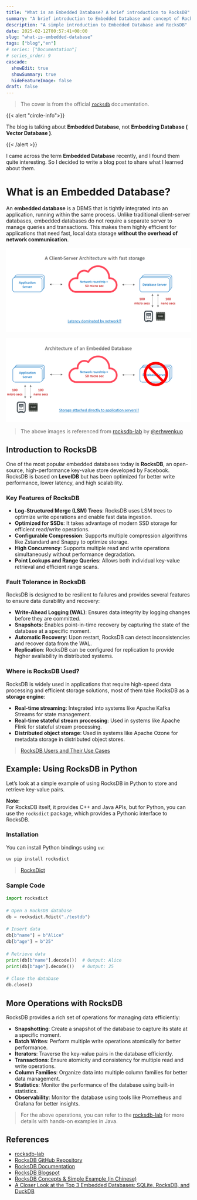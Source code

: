```yaml
---
title: "What is an Embedded Database? A brief introduction to RocksDB"
summary: "A brief introduction to Embedded Database and concept of RocksDB"
description: "A simple introduction to Embedded Database and RocksDB"
date: 2025-02-12T00:57:41+08:00
slug: "what-is-embedded-database"
tags: ["blog","en"]
# series: ["Documentation"]
# series_order: 9
cascade:
  showEdit: true
  showSummary: true
  hideFeatureImage: false
draft: false
---
```



> The cover is from the official [`rocksdb`](https://rocksdb.org/) documentation.

{{< alert "circle-info">}}

The blog is talking about **Embedded Database**, not **Embedding Database ( Vector Database )**.

{{< /alert >}}

I came across the term **Embedded Database** recently, and I found them quite interesting. So I decided to write a blog post to share what I learned about them.


# What is an Embedded Database?
An **embedded database** is a DBMS that is tightly integrated into an application, running within the same process. Unlike traditional client-server databases, embedded databases do not require a separate server to manage queries and transactions. This makes them highly efficient for applications that need fast, local data storage **without the overhead of network communication**.

![Application with Traditional Database](https://raw.githubusercontent.com/erhwenkuo/rocksdb-lab/refs/heads/master/docs/c-s-with-fast-storage.png)

![Application with Embedded Database](https://raw.githubusercontent.com/erhwenkuo/rocksdb-lab/refs/heads/master/docs/architecture-embed-db.png)

> The above images is referenced from [rocksdb-lab](https://github.com/erhwenkuo/rocksdb-lab/blob/master/) by [@erhwenkuo](https://github.com/erhwenkuo)

## Introduction to RocksDB

One of the most popular embedded databases today is **RocksDB**, an open-source, high-performance key-value store developed by Facebook. RocksDB is based on **LevelDB** but has been optimized for better write performance, lower latency, and high scalability.

### Key Features of RocksDB
- **Log-Structured Merge (LSM) Trees**: RocksDB uses LSM trees to optimize write operations and enable fast data ingestion.
- **Optimized for SSDs**: It takes advantage of modern SSD storage for efficient read/write operations.
- **Configurable Compression**: Supports multiple compression algorithms like Zstandard and Snappy to optimize storage.
- **High Concurrency**: Supports multiple read and write operations simultaneously without performance degradation.
- **Point Lookups and Range Queries**: Allows both individual key-value retrieval and efficient range scans.

### Fault Tolerance in RocksDB

RocksDB is designed to be resilient to failures and provides several features to ensure data durability and recovery:

- **Write-Ahead Logging (WAL)**: Ensures data integrity by logging changes before they are committed.
- **Snapshots**: Enables point-in-time recovery by capturing the state of the database at a specific moment.
- **Automatic Recovery**: Upon restart, RocksDB can detect inconsistencies and recover data from the WAL.
- **Replication**: RocksDB can be configured for replication to provide higher availability in distributed systems.

### Where is RocksDB Used?

RocksDB is widely used in applications that require high-speed data processing and efficient storage solutions, most of them take RocksDB as a **storage engine**:

- **Real-time streaming**: Integrated into systems like Apache Kafka Streams for state management.
- **Real-time stateful stream processing**: Used in systems like Apache Flink for stateful stream processing.
- **Distributed object storage**: Used in systems like Apache Ozone for metadata storage in distributed object stores.

> [RocksDB Users and Their Use Cases](https://github.com/facebook/rocksdb/wiki/RocksDB-Users-and-Use-Cases)

## Example: Using RocksDB in Python

Let’s look at a simple example of using RocksDB in Python to store and retrieve key-value pairs.

**Note**: <br>
For RocksDB itself, it provides C++ and Java APIs, but for Python, you can use the `rocksdict` package, which provides a Pythonic interface to RocksDB.

### Installation
You can install Python bindings using `uv`:

```sh
uv pip install rocksdict
```

> [RocksDict](https://github.com/rocksdict/RocksDict)

### Sample Code
```python
import rocksdict

# Open a RocksDB database
db = rocksdict.Rdict("./testdb")

# Insert data
db[b"name"] = b"Alice"
db[b"age"] = b"25"

# Retrieve data
print(db[b"name"].decode())  # Output: Alice
print(db[b"age"].decode())   # Output: 25

# Close the database
db.close()
```

## More Operations with RocksDB

RocksDB provides a rich set of operations for managing data efficiently:
- **Snapshotting**: Create a snapshot of the database to capture its state at a specific moment.
- **Batch Writes**: Perform multiple write operations atomically for better performance.
- **Iterators**: Traverse the key-value pairs in the database efficiently.
- **Transactions**: Ensure atomicity and consistency for multiple read and write operations.
- **Column Families**: Organize data into multiple column families for better data management.
- **Statistics**: Monitor the performance of the database using built-in statistics.
- **Observability**: Monitor the database using tools like Prometheus and Grafana for better insights.

> For the above operations, you can refer to the [rocksdb-lab](https://github.com/erhwenkuo/rocksdb-lab/tree/master) for more details with hands-on examples in Java.


## References

- [rocksdb-lab](https://github.com/erhwenkuo/rocksdb-lab/tree/master)
- [RocksDB GitHub Repository](https://github.com/facebook/rocksdb)
- [RocksDB Documentation](https://rocksdb.org/)
- [RocksDB Blogspot](https://rocksdb.blogspot.com/2013/11/the-history-of-rocksdb.html)
- [RocksDB Concepts & Simple Example (in Chinese) ](https://blog.csdn.net/weixin_44607611/article/details/113742388)
- [A Closer Look at the Top 3 Embedded Databases: SQLite, RocksDB, and DuckDB](https://hackernoon.com/a-closer-look-at-the-top-3-embedded-databases-sqlite-rocksdb-and-duckdb)

